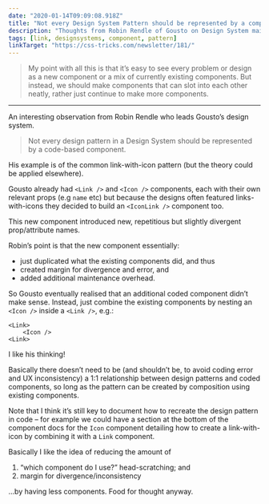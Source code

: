 ```yaml
---
date: "2020-01-14T09:09:08.918Z"
title: "Not every Design System Pattern should be represented by a component (CSS-Tricks)"
description: "Thoughts from Robin Rendle of Gousto on Design System maintainability"
tags: [link, designsystems, component, pattern]
linkTarget: "https://css-tricks.com/newsletter/181/"
---
```

> My point with all this is that it’s easy to see every problem or design as a new component or a mix of currently existing components. But instead, we should make components that can slot into each other neatly, rather just continue to make more components.
---

An interesting observation from Robin Rendle who leads Gousto’s design system.

> Not every design pattern in a Design System should be represented by a code-based component. 

His example is of the common link-with-icon pattern (but the theory could be applied elsewhere).

Gousto already had `<Link />` and `<Icon />` components, each with their own relevant props (e.g `name` etc) but because the designs often featured links-with-icons they decided to build an `<IconLink />` component too.

This new component introduced new, repetitious but slightly divergent prop/attribute names.

Robin’s point is that the new component essentially:

- just duplicated what the existing components did, and thus
- created margin for divergence and error, and
- added additional maintenance overhead.

So Gousto eventually realised that an additional coded component didn’t make sense. Instead, just combine the existing components by nesting an `<Icon />` inside a `<Link />`, e.g.:

```
<Link>
    <Icon />
<Link>
```

I like his thinking!

Basically there doesn’t need to be (and shouldn’t be, to avoid coding error and UX inconsistency) a 1:1 relationship between design patterns and coded components, so long as the pattern can be created by composition using existing components.

Note that I think it’s still key to document how to recreate the design pattern in code – for example we could have a section at the bottom of the component docs for the `Icon` component detailing how to create a link-with-icon by combining it with a `Link` component.

Basically I like the idea of reducing the amount of 
1. “which component do I use?” head-scratching; and 
2. margin for divergence/inconsistency

…by having less components.
Food for thought anyway. 
